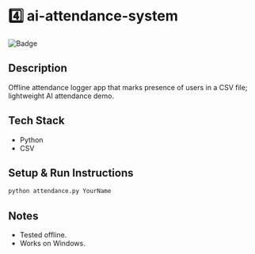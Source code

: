 # 4️⃣ ai-attendance-system
![Badge](https://img.shields.io/badge/status-active-brightgreen)

## Description
Offline attendance logger app that marks presence of users in a CSV file; lightweight AI attendance demo.

## Tech Stack
- Python
- CSV





## Setup & Run Instructions
```bash
python attendance.py YourName
```

## Notes
- Tested offline.
- Works on Windows.

